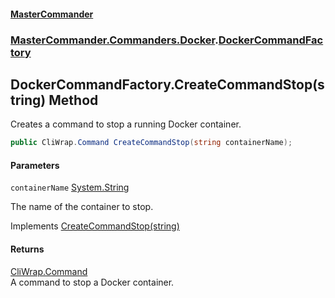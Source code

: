 #### [MasterCommander](MasterCommander.md 'MasterCommander')
### [MasterCommander.Commanders.Docker](MasterCommander.md#MasterCommander.Commanders.Docker 'MasterCommander.Commanders.Docker').[DockerCommandFactory](DockerCommandFactory.md 'MasterCommander.Commanders.Docker.DockerCommandFactory')

## DockerCommandFactory.CreateCommandStop(string) Method

Creates a command to stop a running Docker container.

```csharp
public CliWrap.Command CreateCommandStop(string containerName);
```
#### Parameters

<a name='MasterCommander.Commanders.Docker.DockerCommandFactory.CreateCommandStop(string).containerName'></a>

`containerName` [System.String](https://docs.microsoft.com/en-us/dotnet/api/System.String 'System.String')

The name of the container to stop.

Implements [CreateCommandStop(string)](IDockerCommandFactory.CreateCommandStop(string).md 'MasterCommander.Commanders.Docker.IDockerCommandFactory.CreateCommandStop(string)')

#### Returns
[CliWrap.Command](https://docs.microsoft.com/en-us/dotnet/api/CliWrap.Command 'CliWrap.Command')  
A command to stop a Docker container.